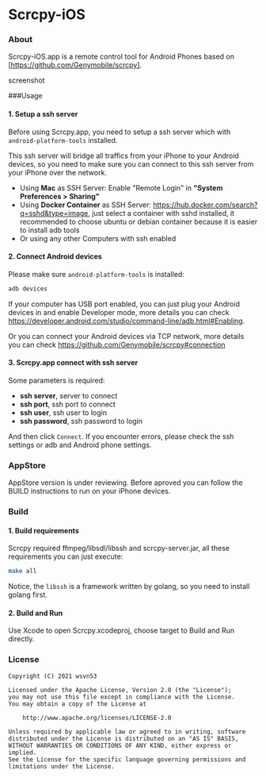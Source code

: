 # Scrcpy-iOS

### About

Scrcpy-iOS.app is a remote control tool for Android Phones based on [https://github.com/Genymobile/scrcpy].

screenshot

###Usage

#### 1. Setup a ssh server

Before using Scrcpy.app, you need to setup a ssh server which with `android-platform-tools` installed. 

This ssh server will bridge all traffics from your iPhone to your Android devices, so you need to make sure you can connect to this ssh server from your iPhone over the network.

* Using **Mac** as SSH Server: Enable "Remote Login" in **"System Preferences > Sharing"**
* Using **Docker Container** as SSH Server: https://hub.docker.com/search?q=sshd&type=image, just select a container with sshd installed, it recommended to choose ubuntu or debian container because it is easier to install adb tools
* Or using any other Computers with ssh enabled

#### 2. Connect Android devices

Please make sure `android-platform-tools` is installed:

```sh
adb devices
```

If your computer has USB port enabled, you can just plug your Android devices in and enable Developer mode, more details you can check https://developer.android.com/studio/command-line/adb.html#Enabling.

Or you can connect your Android devices via TCP network, more details you can check https://github.com/Genymobile/scrcpy#connection

#### 3. Scrcpy.app connect with ssh server

Some parameters is required:

* **ssh server**, server to connect
* **ssh port**, ssh port to connect
* **ssh user**, ssh user to login
* **ssh password**, ssh password to login

And then click `Connect`. If you encounter errors, please check the ssh settings or adb and Android phone settings.

### AppStore

AppStore version is under reviewing. Before aproved you can follow the BUILD instructions to run on your iPhone devices.

### Build

#### 1. Build requirements

Scrcpy required ffmpeg/libsdl/libssh and scrcpy-server.jar, all these requirements you can just execute:

```sh
make all
```

Notice, the `libssh` is a framework written by golang, so you need to install golang first.

#### 2. Build and Run

Use Xcode to open Scrcpy.xcodeproj, choose target to Build and Run directly.

### License 

```
Copyright (C) 2021 wsvn53

Licensed under the Apache License, Version 2.0 (the "License");
you may not use this file except in compliance with the License.
You may obtain a copy of the License at

    http://www.apache.org/licenses/LICENSE-2.0

Unless required by applicable law or agreed to in writing, software
distributed under the License is distributed on an "AS IS" BASIS,
WITHOUT WARRANTIES OR CONDITIONS OF ANY KIND, either express or implied.
See the License for the specific language governing permissions and
limitations under the License.
```

